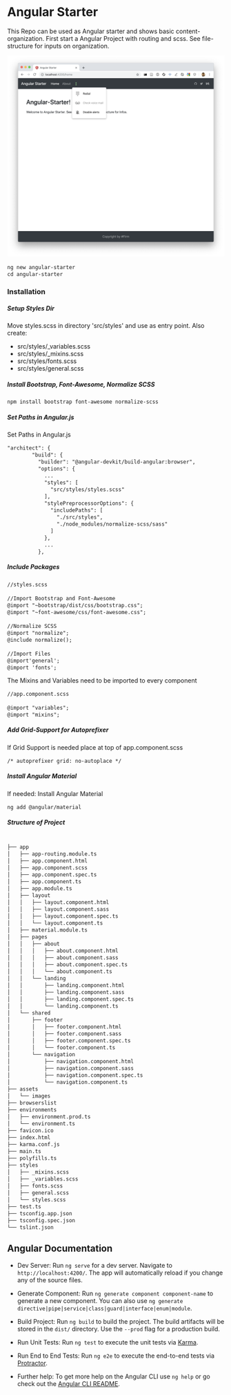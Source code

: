 # Angular Starter
This Repo can be used as Angular starter and shows basic content-organization. First start a Angular Project with routing and scss. See file-structure for inputs on organization.

![alt text](src/assets/images/screenshot1.png)

```
ng new angular-starter
cd angular-starter
```

### Installation
##### Setup Styles Dir
Move styles.scss in directory 'src/styles' and use as entry point. Also create:
- src/styles/_variables.scss
- src/styles/_mixins.scss
- src/styles/fonts.scss
- src/styles/general.scss

##### Install Bootstrap, Font-Awesome, Normalize SCSS
```
npm install bootstrap font-awesome normalize-scss
```


##### Set Paths in Angular.js
Set Paths in Angular.js
```
"architect": {
        "build": {
          "builder": "@angular-devkit/build-angular:browser",
          "options": {
            ...
            "styles": [
              "src/styles/styles.scss"
            ],
            "stylePreprocessorOptions": {
              "includePaths": [
                "./src/styles",
                "./node_modules/normalize-scss/sass"
              ]
            },
            ...
          },
```

##### Include Packages 
```
//styles.scss

//Import Bootstrap and Font-Awesome
@import "~bootstrap/dist/css/bootstrap.css";
@import "~font-awesome/css/font-awesome.css";

//Normalize SCSS
@import "normalize";
@include normalize();

//Import Files
@import'general';
@import 'fonts';
```


The Mixins and Variables need to be imported to every component
```
//app.component.scss

@import "variables";
@import "mixins";
```

##### Add Grid-Support for Autoprefixer
If Grid Support is needed place at top of app.component.scss
```
/* autoprefixer grid: no-autoplace */
```

##### Install Angular Material
If needed: Install Angular Material
```
ng add @angular/material
```

##### Structure of Project
```

├── app
│   ├── app-routing.module.ts
│   ├── app.component.html
│   ├── app.component.scss
│   ├── app.component.spec.ts
│   ├── app.component.ts
│   ├── app.module.ts
│   ├── layout
│   │   ├── layout.component.html
│   │   ├── layout.component.sass
│   │   ├── layout.component.spec.ts
│   │   └── layout.component.ts
│   ├── material.module.ts
│   ├── pages
│   │   ├── about
│   │   │   ├── about.component.html
│   │   │   ├── about.component.sass
│   │   │   ├── about.component.spec.ts
│   │   │   └── about.component.ts
│   │   └── landing
│   │       ├── landing.component.html
│   │       ├── landing.component.sass
│   │       ├── landing.component.spec.ts
│   │       └── landing.component.ts
│   └── shared
│       ├── footer
│       │   ├── footer.component.html
│       │   ├── footer.component.sass
│       │   ├── footer.component.spec.ts
│       │   └── footer.component.ts
│       └── navigation
│           ├── navigation.component.html
│           ├── navigation.component.sass
│           ├── navigation.component.spec.ts
│           └── navigation.component.ts
├── assets
│   └── images
├── browserslist
├── environments
│   ├── environment.prod.ts
│   └── environment.ts
├── favicon.ico
├── index.html
├── karma.conf.js
├── main.ts
├── polyfills.ts
├── styles
│   ├── _mixins.scss
│   ├── _variables.scss
│   ├── fonts.scss
│   ├── general.scss
│   └── styles.scss
├── test.ts
├── tsconfig.app.json
├── tsconfig.spec.json
└── tslint.json
```
## Angular Documentation

- Dev Server: Run `ng serve` for a dev server. Navigate to `http://localhost:4200/`. The app will automatically reload if you change any of the source files.

- Generate Component: Run `ng generate component component-name` to generate a new component. You can also use `ng generate directive|pipe|service|class|guard|interface|enum|module`.

- Build Project: Run `ng build` to build the project. The build artifacts will be stored in the `dist/` directory. Use the `--prod` flag for a production build.

- Run Unit Tests: Run `ng test` to execute the unit tests via [Karma](https://karma-runner.github.io).

- Run End to End Tests: Run `ng e2e` to execute the end-to-end tests via [Protractor](http://www.protractortest.org/).

- Further help: To get more help on the Angular CLI use `ng help` or go check out the [Angular CLI README](https://github.com/angular/angular-cli/blob/master/README.md).
